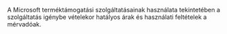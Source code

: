 A Microsoft terméktámogatási szolgáltatásainak használata tekintetében a szolgáltatás igénybe vételekor hatályos árak és használati feltételek a mérvadóak.